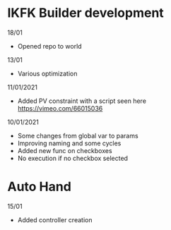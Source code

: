 # IKFK Builder development

18/01
- Opened repo to world

13/01
- Various optimization

11/01/2021
- Added PV constraint with a script seen here https://vimeo.com/66015036

10/01/2021
- Some changes from global var to params
- Improving naming and some cycles
- Added new func on checkboxes
- No execution if no checkbox selected

# Auto Hand
15/01
- Added controller creation
